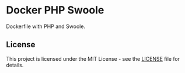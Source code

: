 # Docker PHP Swoole

Dockerfile with PHP and Swoole.

## License

This project is licensed under the MIT License - see the [LICENSE](LICENSE) file for details.
